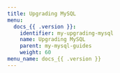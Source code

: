```yaml
---
title: Upgrading MySQL
menu:
  docs_{{ .version }}:
    identifier: my-upgrading-mysql
    name: Upgrading MySQL
    parent: my-mysql-guides
    weight: 60
menu_name: docs_{{ .version }}
---
```


